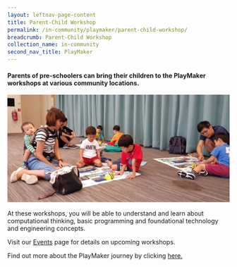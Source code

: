 ```yaml
---
layout: leftnav-page-content
title: Parent-Child Workshop
permalink: /in-community/playmaker/parent-child-workshop/
breadcrumb: Parent-Child Workshop
collection_name: in-community
second_nav_title: PlayMaker
---
```

#### Parents of pre-schoolers can bring their children to the PlayMaker workshops at various community locations.

![Parent-child workshop](/images/in-community/playmaker/PM-3.1.jpg)

At these workshops, you will be able to understand and learn about computational thinking, basic programming and foundational technology and engineering concepts.

Visit our [Events](/events/) page for details on upcoming workshops.

Find out more about the PlayMaker journey by clicking [here.](/in-community/playmaker/our-journey/)
